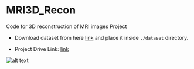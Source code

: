 # MRI3D_Recon
Code for 3D reconstruction of MRI images Project

- Download dataset from here [link](https://drive.google.com/drive/folders/15PiXfGyONMNRMo9-ZDxUG6ph3qZfmpcH?usp=drive_link) and place it inside `./dataset` directory.


- Project Drive Link: [link](https://drive.google.com/drive/folders/1Mf8vUgaDhmSjm3LrQU2f-dT1o6a5i3a5?usp=sharing)

![alt text](assets/brain3d_gif.gif)